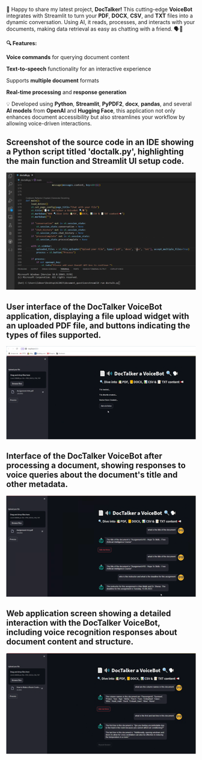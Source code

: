 🚀 Happy to share my latest project, **DocTalker!** This cutting-edge **VoiceBot** integrates with Streamlit to turn your **PDF**, **DOCX**, **CSV**, and **TXT** files into a dynamic conversation. Using AI, it reads, processes, and interacts with your documents, making data retrieval as easy as chatting with a friend. 🗣️📄

**🔍 Features:**

**Voice commands** for querying document content

**Text-to-speech** functionality for an interactive experience

Supports **multiple document** formats

**Real-time processing** and **response generation**

💡 Developed using **Python**, **Streamlit**, **PyPDF2**, **docx**, **pandas**, and several **AI models** from **OpenAI** and **Hugging Face**, this application not only enhances document accessibility but also streamlines your workflow by allowing voice-driven interactions.







## Screenshot of the source code in an IDE showing a Python script titled 'doctalk.py', highlighting the main function and Streamlit UI setup code.
![Screenshot of the source code in an IDE showing a Python script titled 'doctalk.py', highlighting the main function and Streamlit UI setup code.](SnapShots/1.png)

## User interface of the DocTalker VoiceBot application, displaying a file upload widget with an uploaded PDF file, and buttons indicating the types of files supported.
![User interface of the DocTalker VoiceBot application, displaying a file upload widget with an uploaded PDF file, and buttons indicating the types of files supported.](SnapShots/2.png)

## Interface of the DocTalker VoiceBot after processing a document, showing responses to voice queries about the document's title and other metadata.
![Interface of the DocTalker VoiceBot after processing a document, showing responses to voice queries about the document's title and other metadata.](SnapShots/4.png)

## Web application screen showing a detailed interaction with the DocTalker VoiceBot, including voice recognition responses about document content and structure.
![Web application screen showing a detailed interaction with the DocTalker VoiceBot, including voice recognition responses about document content and structure.](SnapShots/5.png)
